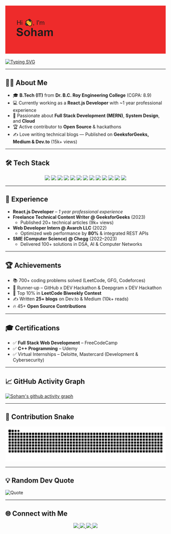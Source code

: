 <p align="center">
  <img src="https://github.com/Soham-0047/Soham-0047/blob/main/images/back.png" />
</p>

<!-- Typing Animation -->
[![Typing SVG](https://readme-typing-svg.herokuapp.com?font=Fira+Code&duration=3000&pause=1000&color=F75C7E&center=true&vCenter=true&width=600&lines=Hi+%F0%9F%91%8B%2C+I'm+Soham+Roy;React.js+Developer;Full+Stack+Developer;Open+Source+Contributor;Tech+Blogger)](https://git.io/typing-svg)

---

## 👨‍💻 About Me
- 🎓 **B.Tech (IT)** from **Dr. B.C. Roy Engineering College** (CGPA: 8.9)  
- 💻 Currently working as a **React.js Developer** with ~1 year professional experience  
- 🌱 Passionate about **Full Stack Development (MERN)**, **System Design**, and **Cloud**  
- 🏆 Active contributor to **Open Source** & hackathons  
- ✍️ Love writing technical blogs — Published on **GeeksforGeeks, Medium & Dev.to** (15k+ views)  

---

## 🛠️ Tech Stack
<p align="center">
  <img src="https://img.shields.io/badge/-C++-00599C?style=flat&logo=c%2B%2B"/>
  <img src="https://img.shields.io/badge/-Python-3776AB?style=flat&logo=python"/>
  <img src="https://img.shields.io/badge/-Java-E34A86?style=flat&logo=java"/>
  <img src="https://img.shields.io/badge/-JavaScript-F7DF1E?style=flat&logo=javascript"/>
  <img src="https://img.shields.io/badge/-React-61DAFB?style=flat&logo=react"/>
  <img src="https://img.shields.io/badge/-Redux-764ABC?style=flat&logo=redux"/>
  <img src="https://img.shields.io/badge/-Node.js-339933?style=flat&logo=node.js"/>
  <img src="https://img.shields.io/badge/-Express.js-000000?style=flat&logo=express"/>
  <img src="https://img.shields.io/badge/-MongoDB-47A248?style=flat&logo=mongodb"/>
  <img src="https://img.shields.io/badge/-MySQL-4479A1?style=flat&logo=mysql"/>
  <img src="https://img.shields.io/badge/-Git-F05032?style=flat&logo=git"/>
  <img src="https://img.shields.io/badge/-GitHub-181717?style=flat&logo=github"/>
  <img src="https://img.shields.io/badge/-Linux-FCC624?style=flat&logo=linux"/>
</p>

---

## 💼 Experience
- **React.js Developer** – *1 year professional experience*  
- **Freelance Technical Content Writer @ GeeksforGeeks** (2023)  
  - Published 20+ technical articles (9k+ views)  
- **Web Developer Intern @ Avarch LLC** (2022)  
  - Optimized web performance by **80%** & integrated REST APIs  
- **SME (Computer Science) @ Chegg** (2022–2023)  
  - Delivered 100+ solutions in DSA, AI & Computer Networks  

---

## 🏆 Achievements
- 📚 700+ coding problems solved (LeetCode, GFG, Codeforces)  
- 🥈 Runner-up – GitHub x DEV Hackathon & Deepgram x DEV Hackathon  
- 🌟 Top 10% in **LeetCode Biweekly Contest**  
- ✍️ Written **25+ blogs** on Dev.to & Medium (10k+ reads)  
- 🔥 45+ **Open Source Contributions**  

---

## 🎓 Certifications
- ✅ **Full Stack Web Development** – FreeCodeCamp  
- ✅ **C++ Programming** – Udemy  
- ✅ Virtual Internships – Deloitte, Mastercard (Development & Cybersecurity)  

---

<!-- ## 📊 GitHub Stats
<p align="center">
  <img src="https://github-readme-stats.vercel.app/api?username=Soham-0047&show_icons=true&theme=radical" alt="GitHub Stats" height="180"/>
  <img src="https://github-readme-streak-stats.herokuapp.com/?user=Soham-0047&theme=radical" alt="Streak Stats" height="180"/>
</p>

--- -->

## 📈 GitHub Activity Graph
[![Soham's github activity graph](https://github-readme-activity-graph.vercel.app/graph?username=Soham-0047&theme=dracula)](https://github.com/ashutosh00710/github-readme-activity-graph)

---

## 🐍 Contribution Snake
![snake gif](https://raw.githubusercontent.com/Soham-0047/Soham-0047/output/snake.svg)

---

## 💡 Random Dev Quote
![Quote](https://quotes-github-readme.vercel.app/api?type=horizontal&theme=radical)

---

## 🌐 Connect with Me
<p align="center">
  <a href="https://www.linkedin.com/in/sohamroy47/" target="_blank">
    <img src="https://img.shields.io/badge/-LinkedIn-blue?style=flat&logo=linkedin"/>
  </a>
  <a href="mailto:bcrecsoham@gmail.com">
    <img src="https://img.shields.io/badge/-Email-D14836?style=flat&logo=gmail&logoColor=white"/>
  </a>
  <a href="https://dev.to/soham0047" target="_blank">
    <img src="https://img.shields.io/badge/-Dev.to-0A0A0A?style=flat&logo=dev.to"/>
  </a>
  <a href="https://medium.com/@Roy47" target="_blank">
    <img src="https://img.shields.io/badge/-Medium-12100E?style=flat&logo=medium"/>
  </a>
</p>

